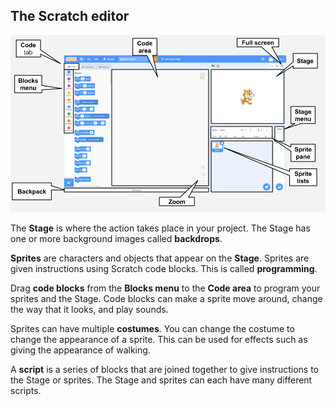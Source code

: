 ## The Scratch editor

![Labelled Scratch editor screenshot](images/scratch-interface.png)

The **Stage** is where the action takes place in your project. The Stage has one or more background images called **backdrops**.

**Sprites** are characters and objects that appear on the **Stage**. Sprites are given instructions using Scratch code blocks. This is called **programming**. 

Drag **code blocks** from the **Blocks menu** to the **Code area** to program your sprites and the Stage. Code blocks can make a sprite move around, change the way that it looks, and play sounds. 

Sprites can have multiple **costumes**. You can change the costume to change the appearance of a sprite. This can be used for effects such as giving the appearance of walking. 

A **script** is a series of blocks that are joined together to give instructions to the Stage or sprites. The Stage and sprites can each have many different scripts. 

